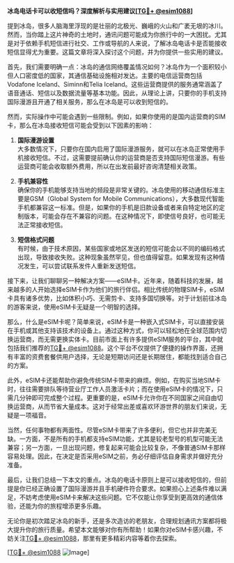 **冰岛电话卡可以收短信吗？深度解析与实用建议[[TG💪+ @esim1088](https://t.me/s/esim1088)]**

提到冰岛，很多人脑海里浮现的是壮丽的北极光、巍峨的火山和广袤无垠的冰川。然而，当你踏上这片神奇的土地时，通讯问题可能成为你旅行中的一大困扰。尤其是对于依赖手机短信进行社交、工作或导航的人来说，了解冰岛电话卡是否能接收短信显得尤为重要。这篇文章将深入探讨这个问题，并为你提供一些实用的建议。

首先，我们需要明确一点：冰岛的通信网络覆盖情况如何？冰岛作为一个面积较小但人口密度低的国家，其通信基础设施相对发达。主要的电信运营商包括Vodafone Iceland、Siminn和Telia Iceland。这些运营商提供的服务通常涵盖了语音通话、短信以及数据流量等基本功能。因此，从理论上讲，只要你的手机支持国际漫游且开通了相关服务，那么在冰岛是可以收到短信的。

然而，实际操作中可能会遇到一些限制。例如，如果你使用的是国内运营商的SIM卡，那么在冰岛接收短信可能会受到以下因素的影响：

1. **国际漫游设置**  
   大多数情况下，只要你在国内启用了国际漫游服务，就可以在冰岛正常使用手机接收短信。不过，这需要提前确认你的运营商是否支持国际短信漫游。有些运营商可能会收取额外费用，所以在出发前最好咨询清楚相关政策。

2. **手机兼容性**  
   确保你的手机能够支持当地的频段是非常关键的。冰岛使用的移动通信标准主要是GSM（Global System for Mobile Communications），大多数现代智能手机都兼容这一标准。但是，如果你的手机是旧款设备或者来自特定地区的定制版本，可能会存在不兼容的问题。在这种情况下，即使信号良好，也可能无法正常接收短信。

3. **短信格式问题**  
   有时候，由于技术原因，某些国家或地区发送的短信可能会以不同的编码格式出现，导致接收失败。这种现象虽然罕见，但也值得留意。如果发现有这种情况发生，可以尝试联系发件人重新发送短信。

接下来，让我们聊聊另一种解决方案——eSIM卡。近年来，随着科技的发展，越来越多的人开始选择eSIM卡作为他们的旅行伴侣。相比传统的物理SIM卡，eSIM卡具有诸多优势，比如体积小巧、无需剪卡、支持多国切换等。对于计划前往冰岛的游客来说，使用eSIM卡无疑是一个明智的选择。

那么，什么是eSIM卡呢？简单来说，eSIM卡是一种嵌入式SIM卡，可以直接安装在手机或其他支持该技术的设备上。通过这种方式，你可以轻松地在全球范围内切换运营商，而无需更换实体卡。目前市面上有许多提供eSIM服务的平台，其中就包括我们推荐的[TG💪+ @esim1088](https://t.me/s/esim1088)。这个平台不仅提供了便捷的操作界面，还拥有丰富的资费套餐供用户选择，无论是短期访问还是长期居住，都能找到适合自己的方案。

此外，eSIM卡还能帮助你避免传统SIM卡带来的麻烦。例如，在购买当地SIM卡时，往往需要排队等待营业厅工作人员激活卡片；而在使用eSIM卡的情况下，只需几分钟即可完成整个过程。更重要的是，eSIM卡允许你在不同国家之间自由切换运营商，从而节省大量成本。这对于经常出差或喜欢环游世界的朋友们来说，无疑是一项福音。

当然，任何事物都有两面性。尽管eSIM卡带来了许多便利，但它也并非完美无缺。一方面，不是所有的手机都支持eSIM功能，尤其是较老型号的机型可能无法兼容；另一方面，一旦出现问题，修复起来可能会比较复杂，不像普通SIM卡那样容易处理。因此，在决定是否采用eSIM之前，务必仔细评估自身需求并做好充分准备。

最后，让我们总结一下本文的重点。冰岛的电话卡原则上是可以接收短信的，但前提是你已经正确设置了国际漫游并且手机硬件符合要求。如果担心上述条件难以满足，不妨考虑使用eSIM卡来解决这些问题。它不仅能让你享受到更高效的通信体验，还能为你的旅程增添更多乐趣。

无论你是初次踏足冰岛的新手，还是多次造访的老朋友，合理规划通讯方案都将极大提升你的旅行质量。希望本文能够对你有所帮助！如果你对eSIM卡感兴趣，不妨关注[TG💪+ @esim1088](https://t.me/s/esim1088)，那里有更多精彩内容等着你去探索。

[[TG💪+ @esim1088](https://t.me/s/esim1088) ![Image](https://i.postimg.cc/4NQfJmqS/Snipaste-2025-05-13-00-14-12.png)]